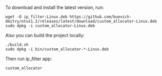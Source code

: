 To download and install the latest version, run:
```
wget -O ip_filter-Linux.deb https://github.com/buevich-dmitry/otus1.2/releases/latest/download/custom_allocator-Linux.deb
sudo dpkg -i custom_allocator-Linux.deb
```

Also you can build the project locally:
```
./build.sh
sudo dpkg -i bin/custom_allocator-*-Linux.deb
```

Then run ip_filter app:
```
custom_allocator
```
